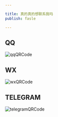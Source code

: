 ```yaml
---

title: 真的真的想联系我吗
publish: fasle

---
```


## QQ

![qqQRCode](/images/qq.jpg)

## WX

![wxQRCode](/images/wx.jpg)

## TELEGRAM

![telegramQRCode](/images/telegram.jpg)